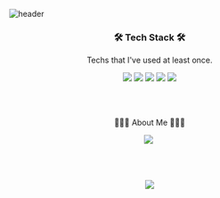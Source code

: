 ![header](https://capsule-render.vercel.app/api?type=wave&color=auto&height=300&section=header&text=HONGYEOB%20KIM&fontSize=60)


<h3 align='center'>🛠 Tech Stack 🛠</h3>

<p align='center' font-weight='bold'> Techs that I've used at least once.</p>
<p align='center'>
<img src="https://img.shields.io/badge/Python-3766AB?style=flat-square&logo=Python&logoColor=white"> <img src="https://img.shields.io/badge/Docker-148CFF?style=flat-square&logo=Docker&logoColor=white"> <img src="https://img.shields.io/badge/Pytorch-FF3232?style=flat-square&logo=Pytorch&logoColor=white"> <img src="https://img.shields.io/badge/Tensorflow-FF8C0A?style=flat-square&logo=Tensorflow&logoColor=white"> <img src="https://img.shields.io/badge/Numpy-FFD228?style=flat-square&logo=Numpy&logoColor=white">
</p>
<br></br>

<p align='center'> 👨🏻‍💻 About Me 👨🏻‍💻 </p>
<p align='center'> 
    <a href="mailto:mai.hong0924@gmail.com"><img src="https://img.shields.io/badge/Mail-FF5050?style=flat-square&logo=Gmail&logoColor=white&link=""/></a>&nbsp
</p>
<br></br>

<p align='center'>
<img src="https://github-readme-stats.vercel.app/api?username=MaiHon">
</p>

